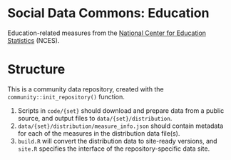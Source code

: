 # Social Data Commons: Education
Education-related measures from the [National Center for Education Statistics](https://nces.ed.gov) (NCES).

# Structure
This is a community data repository, created with the `community::init_repository()` function.
1. Scripts in `code/{set}` should download and prepare data from a public source, and output files to `data/{set}/distribution`.
2. `data/{set}/distribution/measure_info.json` should contain metadata for each of the measures in the distribution data file(s).
3. `build.R` will convert the distribution data to site-ready versions, and `site.R` specifies the interface of the repository-specific data site.
